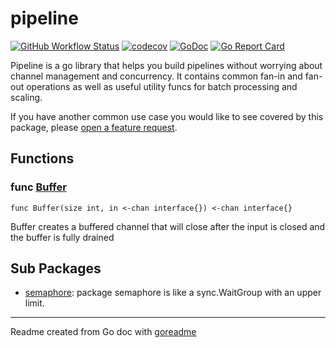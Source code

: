 # pipeline

[![GitHub Workflow Status](https://github.com/deliveryhero/pipeline/actions/workflows/ci.yml/badge.svg?branch=v2)](https://github.com/deliveryhero/pipeline/actions/workflows/ci.yml?query=branch:v2)
[![codecov](https://codecov.io/gh/deliveryhero/pipeline/branch/v2/graph/badge.svg)](https://codecov.io/gh/deliveryhero/pipeline)
[![GoDoc](https://img.shields.io/badge/pkg.go.dev-doc-blue)](http://pkg.go.dev/github.com/deliveryhero/pipeline)
[![Go Report Card](https://goreportcard.com/badge/github.com/deliveryhero/pipeline)](https://goreportcard.com/report/github.com/deliveryhero/pipeline)

Pipeline is a go library that helps you build pipelines without worrying about channel management and concurrency.
It contains common fan-in and fan-out operations as well as useful utility funcs for batch processing and scaling.

If you have another common use case you would like to see covered by this package, please [open a feature request](https://github.com/deliveryhero/pipeline/issues).

## Functions

### func [Buffer](/buffer.go#L5)

`func Buffer(size int, in <-chan interface{}) <-chan interface{}`

Buffer creates a buffered channel that will close after the input
is closed and the buffer is fully drained

## Sub Packages

* [semaphore](./semaphore): package semaphore is like a sync.WaitGroup with an upper limit.

---
Readme created from Go doc with [goreadme](https://github.com/posener/goreadme)
